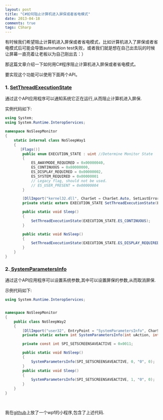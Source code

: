 ```yaml
---
layout: post
title: "C#如何阻止计算机进入屏保或者省电模式"
date: 2013-04-18
comments: true
tags: CSharp
---
```

<p>有时候我们希望阻止计算机进入屏保或者省电模式，比如计算机进入了屏保或者省电模式后可能会导致automation test失败，或者我们就是想在自己出去玩的时候让屏幕一直亮着让老板以为自己刚出去：）</p>
<p>那这篇文章介绍一下如何用C#程序阻止计算机进入屏保或者省电模式。</p>
<p>要实现这个功能可以使用下面两个API。</p>
<h3>1. <a href="http://msdn.microsoft.com/en-us/library/windows/desktop/aa373208%28v=vs.85%29.aspx">SetThreadExecutionState</a></h3>
<p>通过这个API应用程序可以通知系统它正在运行,从而阻止计算机进入屏保.</p>
<p>实例代码如下:</p>

```csharp
using System;
using System.Runtime.InteropServices;

namespace NoSleepMonitor
{
    static internal class NoSleepWay1
    {
       [Flags()]
        public enum EXECUTION_STATE : uint //Determine Monitor State
        {
            ES_AWAYMODE_REQUIRED = 0x00000040,
            ES_CONTINUOUS = 0x80000000,
            ES_DISPLAY_REQUIRED = 0x00000002,
            ES_SYSTEM_REQUIRED = 0x00000001
            // Legacy flag, should not be used.
            // ES_USER_PRESENT = 0x00000004
        }

        [DllImport("kernel32.dll", CharSet = CharSet.Auto, SetLastError = true)]
        private static extern EXECUTION_STATE SetThreadExecutionState(EXECUTION_STATE esFlags);

        public static void Sleep()
        {
            SetThreadExecutionState(EXECUTION_STATE.ES_CONTINUOUS);
        }

        public static void NoSleep()
        {
            SetThreadExecutionState(EXECUTION_STATE.ES_DISPLAY_REQUIRED | EXECUTION_STATE.ES_CONTINUOUS);
        }
    }
}
```

<h3>2.<a href="http://msdn.microsoft.com/en-us/library/windows/desktop/ms724947%28v=vs.85%29.aspx">&nbsp;</a><a href="http://msdn.microsoft.com/en-us/library/windows/desktop/ms724947%28v=vs.85%29.aspx">SystemParametersInfo</a></h3>
<p>通过这个API应用程序可以设置系统参数,其中可以设置屏保的参数,从而取消屏保.</p>
<p>示例代码如下:</p>

```csharp
using System.Runtime.InteropServices;


namespace NoSleepMonitor
{
    public class NoSleepWay2
    {
        [DllImport("user32", EntryPoint = "SystemParametersInfo", CharSet = CharSet.Auto, SetLastError = true)]
        private static extern int SystemParametersInfo(int uAction, int uParam, string lpvParam, int fuWinIni);

        private const int SPI_SETSCREENSAVEACTIVE = 0x0011;

        public static void NoSleep()
        {
            SystemParametersInfo(SPI_SETSCREENSAVEACTIVE, 0, "0", 0);
        }
        public static void Sleep()
        {
            SystemParametersInfo(SPI_SETSCREENSAVEACTIVE, 1, "0", 0);
        }
    }
}
```
<p>&nbsp;</p>
<p>我在<a href="https://github.com/fresky/NoSleepMonitor">github</a>上放了一个wpf的小程序,包含了上述代码.</p>